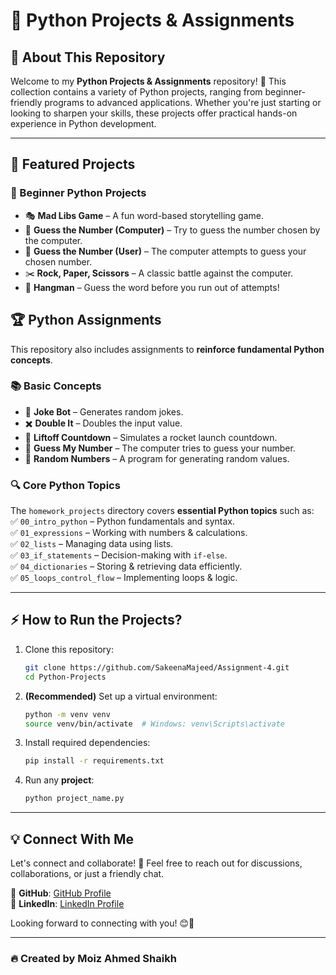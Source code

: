 # 🚀 Python Projects & Assignments  

## 🌟 About This Repository  
Welcome to my **Python Projects & Assignments** repository! 🎯 This collection contains a variety of Python projects, ranging from beginner-friendly programs to advanced applications. Whether you're just starting or looking to sharpen your skills, these projects offer practical hands-on experience in Python development.  

---

## 📌 Featured Projects  

### 🔰 Beginner Python Projects  
- 🎭 **Mad Libs Game** – A fun word-based storytelling game.  
- 🔢 **Guess the Number (Computer)** – Try to guess the number chosen by the computer.  
- 🤖 **Guess the Number (User)** – The computer attempts to guess your chosen number.  
- ✂️ **Rock, Paper, Scissors** – A classic battle against the computer.  
- 📝 **Hangman** – Guess the word before you run out of attempts!  


## 🏆 Python Assignments  
This repository also includes assignments to **reinforce fundamental Python concepts**.  

### 📚 Basic Concepts  
- 🤣 **Joke Bot** – Generates random jokes.  
- ✖️ **Double It** – Doubles the input value.  
- 🚀 **Liftoff Countdown** – Simulates a rocket launch countdown.  
- 🎯 **Guess My Number** – The computer tries to guess your number.  
- 🎲 **Random Numbers** – A program for generating random values.  

### 🔍 Core Python Topics  
The `homework_projects` directory covers **essential Python topics** such as:  
✅ `00_intro_python` – Python fundamentals and syntax.  
✅ `01_expressions` – Working with numbers & calculations.  
✅ `02_lists` – Managing data using lists.  
✅ `03_if_statements` – Decision-making with `if-else`.  
✅ `04_dictionaries` – Storing & retrieving data efficiently.  
✅ `05_loops_control_flow` – Implementing loops & logic.  

---
## ⚡ How to Run the Projects?  
1. Clone this repository:
   
   ```sh  
   git clone https://github.com/SakeenaMajeed/Assignment-4.git
   cd Python-Projects  
   ```  
3. **(Recommended)** Set up a virtual environment:
   
   ```sh  
   python -m venv venv  
   source venv/bin/activate  # Windows: venv\Scripts\activate  
   ```  
4. Install required dependencies:
   
   ```sh  
   pip install -r requirements.txt  
   ```  
5. Run any **project**:
   
   ```sh  
   python project_name.py  
   ```  

---  

## 💡 Connect With Me  

Let's connect and collaborate! 🚀 Feel free to reach out for discussions, collaborations, or just a friendly chat.  

🔹 **GitHub**: [GitHub Profile](https://github.com/moizahmedshaikh)  
🔹 **LinkedIn**: [LinkedIn Profile](https://www.linkedin.com/in/moiz-ahmed-6516b728a/)  

Looking forward to connecting with you! 😊🚀  

---

### 🔥 Created by **Moiz Ahmed Shaikh**  
